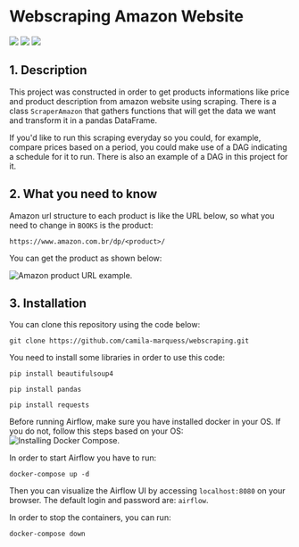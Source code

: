 # Webscraping Amazon Website

<img src="https://img.shields.io/badge/beautiulsoup-4.11.1-blue"/> <img src="https://img.shields.io/badge/python-3.10.2-blue"/> <img src="https://img.shields.io/badge/airflow-2.5.1-blue">

## 1. Description

This project was constructed in order to get products informations like price and product description from amazon website using scraping. There is a class `ScraperAmazon` that gathers functions that will get the data we want and transform it in a pandas DataFrame. 

If you'd like to run this scraping everyday so you could, for example, compare prices based on a period, you could make use of a DAG indicating a schedule for it to run. There is also an example of a DAG in this project for it. 


## 2. What you need to know 

Amazon url structure to each product is like the URL below, so what you need to change in ```BOOKS``` is the product: 

```
https://www.amazon.com.br/dp/<product>/
```
You can get the product as shown below: 

![Amazon product URL example.](https://user-images.githubusercontent.com/58270725/213030095-afcc3667-f85b-4e3b-9587-8b8f80955af4.png)

## 3. Installation

You can clone this repository using the code below: 

```
git clone https://github.com/camila-marquess/webscraping.git
```

You need to install some libraries in order to use this code:

```
pip install beautifulsoup4
```
```
pip install pandas  
```
```
pip install requests
```

Before running Airflow, make sure you have installed docker in your OS. If you do not, follow this steps based on your OS: ![Installing Docker Compose](https://docs.docker.com/desktop/install/windows-install/).

In order to start Airflow you have to run: 

```
docker-compose up -d
```

Then you can visualize the Airflow UI by accessing `localhost:8080` on your browser. The default login and password are: `airflow`.

In order to stop the containers, you can run: 

```
docker-compose down
```

